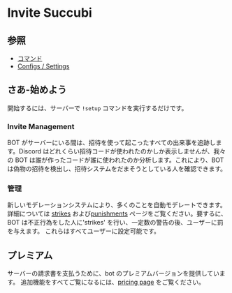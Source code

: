 # Invite Succubi

## 参照

- [コマンド](/ja/reference/commands.md)
- [Configs / Settings](/ja/reference/settings.md)

## さあ-始めよう

開始するには、サーバーで `!setup` コマンドを実行するだけです。

### Invite Management

BOT がサーバーにいる間は、招待を使って起こったすべての出来事を追跡します。Discord はどれくらい招待コードが使われたのかしか表示しませんが、我々の BOT は誰が作ったコードが誰に使われたのか分析します。これにより、BOT は偽物の招待を検出し、招待システムをだまそうとしている人を確認できます。

### 管理

新しいモデレーションシステムにより、多くのことを自動モデレートできます。詳細については [strikes](/ja/modules/moderation/strikes.md) および[punishments](/ja/modules/moderation/punishments.md) ページをご覧ください。要するに、BOT は不正行為をした人に'strikes' を行い、一定数の警告の後、ユーザーに罰を与えます。 これらはすべてユーザーに設定可能です。

## プレミアム

サーバーの請求書を支払うために、bot のプレミアムバージョンを提供しています。 追加機能をすべてご覧になるには、[pricing page](/ja/premium/features.md) をご覧ください。
